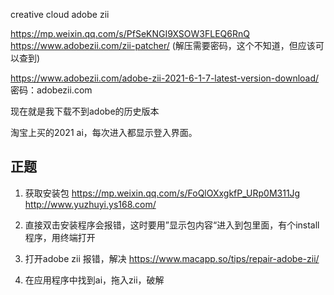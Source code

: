 creative cloud
adobe zii

https://mp.weixin.qq.com/s/PfSeKNGI9XSOW3FLEQ6RnQ
https://www.adobezii.com/zii-patcher/ (解压需要密码，这个不知道，但应该可以查到)

https://www.adobezii.com/adobe-zii-2021-6-1-7-latest-version-download/
密码：adobezii.com

现在就是我下载不到adobe的历史版本

淘宝上买的2021 ai，每次进入都显示登入界面。

## 正题

1. 获取安装包
https://mp.weixin.qq.com/s/FoQlOXxgkfP_URp0M311Jg 
http://www.yuzhuyi.ys168.com/

2. 直接双击安装程序会报错，这时要用”显示包内容“进入到包里面，有个install程序，用终端打开

3. 打开adobe zii 报错，解决
https://www.macapp.so/tips/repair-adobe-zii/

4. 在应用程序中找到ai，拖入zii，破解






